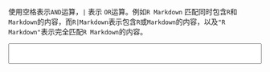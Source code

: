 
使用空格表示`AND`运算，`|` 表示 `OR`运算。例如`R Markdown` 匹配同时包含`R`和`Markdown`的内容，而`R|Markdown`表示包含`R`或`Markdown`的内容，以及`"R Markdown"`表示完全匹配`R Markdown`的内容。 



<style type="text/css">
.main {
width: 100%;
}
#search-input {
width: 100%;
font-size: 1.2em;
padding: .5em;
}
.search-results b {
background-color: yellow;
}
.search-preview {
margin-left: 2em;
}
.single .main a, .single .main h2 {
border-bottom: none;
}
</style>

<input type="search" id="search-input">

<div class="search-results">
<section>
<h2 class="toc-line"><a target="_blank"></a><span class="dots"></span><span class="page-num small"></span></h2>
<div class="search-preview"></div>
</section>
</div>

<script src="https://cdn.jsdelivr.net/npm/fuse.js@6.6.2" defer></script>
<script src="https://cdn.jsdelivr.net/npm/@xiee/utils/js/fuse-search.min.js" defer></script>